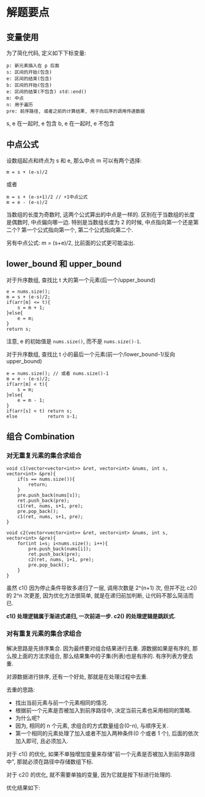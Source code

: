 # 解题要点

## 变量使用

为了简化代码, 定义如下下标变量:

	p: 新元素插入在 p 后面
	s: 区间的开始(包含)
	e: 区间的结束(包含)
	b: 区间的开始(包含)
	e: 区间的结束(不包含) std::end()
	m: 中点
	n: 用于遍历
	pre: 前序路径, 或者之前的计算结果, 用于向后序的调用传递数据

s, e 在一起时, e 包含
b, e 在一起时, e 不包含

## 中点公式

设数组起点和终点为 s 和 e, 那么中点 m 可以有两个选择:

	m = s + (e-s)/2

或者

	m = s + (e-s+1)/2 // +1中点公式
	m = e - (e-s)/2

当数组的长度为奇数时, 这两个公式算出的中点是一样的. 区别在于当数组的长度是偶数时, 中点偏向哪一边. 特别是当数组长度为 2 的时候, 中点指向第一个还是第二个? 第一个公式指向第一个, 第二个公式指向第二个.

另有中点公式: m = (s+e)/2, 比前面的公式更可能溢出.

## lower_bound 和 upper_bound

对于升序数组, 查找比 t 大的第一个元素(后一个/upper_bound)

	e = nums.size();
	m = s + (e-s)/2;
	if(arr[m] <= t){
		s = m + 1;
	}else{
		e = m;
	}
	return s;

注意, e 的初始值是 `nums.size()`, 而不是 `nums.size()-1`.

对于升序数组, 查找比 t 小的最后一个元素(前一个/lower_bound-1/反向upper_bound)

	e = nums.size(); // 或者 nums.size()-1
	m = e - (e-s)/2;
	if(arr[m] < t){
		s = m;
	}else{
		e = m - 1;
	}
	if(arr[s] < t) return s;
	else           return s-1;

## 组合 Combination

### 对无重复元素的集合求组合

	void c1(vector<vector<int>> &ret, vector<int> &nums, int s, vector<int> &pre){
	    if(s == nums.size()){
	        return;
	    }   
	    pre.push_back(nums[s]);
	    ret.push_back(pre);
	    c1(ret, nums, s+1, pre);
	    pre.pop_back();
	    c1(ret, nums, s+1, pre);
	}

	void c2(vector<vector<int>> &ret, vector<int> &nums, int s, vector<int> &pre){
	    for(int i=s; i<nums.size(); i++){
	        pre.push_back(nums[i]);
	        ret.push_back(pre);
	        c2(ret, nums, i+1, pre);
	        pre.pop_back();
	    }   
	}

虽然 c1() 因为停止条件导致多递归了一层, 调用次数是 2^(n+1) 次, 但并不比 c2() 的 2^n 次更差, 因为优化方法很简单, 就是在递归前加判断, 让代码不那么简洁而已.

__c1() 处理逻辑属于渐进式递归, 一次前进一步. c2() 的处理逻辑是跳跃式.__

### 对有重复元素的集合求组合

解决思路是先排序集合. 因为最终要对组合结果进行去重. 源数据如果是有序的, 那么按上面的方法求组合, 那么结果集中的子集(列表)也是有序的. 有序列表方便去重.

对源数据进行排序, 还有一个好处, 那就是在处理过程中去重.

去重的思路:

* 找出当前元素与前一个元素相同的情况.
* 根据前一个元素是否被加入到前序路径中, 决定当前元素也采用相同的策略.
* 为什么呢?
* 因为, 相同的 n 个元素, 求组合的方式数量组合(0-n), 与顺序无关.
* 第一个相同的元素处理了加入或者不加入两种条件(0 个或者 1 个), 后面的依次加入即可, 且必须加入.

对于 c1() 的优化, 如果不单独增加变量来存储"前一个元素是否被加入到前序路径中", 那就必须在路径中存储数组下标.

对于 c2() 的优化, 就不需要单独的变量, 因为它就是按下标进行处理的.

优化结果如下:



